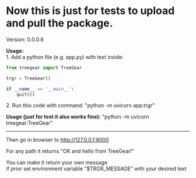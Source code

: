 # **Now this is just for tests to upload and pull the package.**

Version: 0.0.0.6

**Usage:**  
1\. Add a python file (e.g. app.py) with text inside:

```python
from treegear import TreeGear

trgr = TreeGear()

if __name__ == '__main__':
    quit(0)
```

2\. Run this code with command: "python -m uvicorn app:trgr"

**Usage (just for test it also works fine):** "python -m uvicorn treegear:TreeGear"

---

Then go in browser to http://127.0.0.1:8000

For any path it returns "OK and hello from TreeGear!"

You can make it return your own message  
if prior set environment variable "$TRGR\_MESSAGE" with your desired text